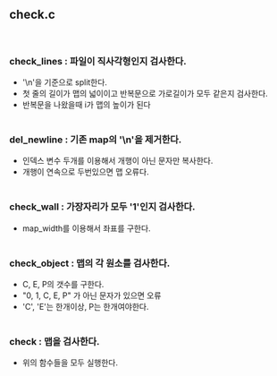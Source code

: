 
## check.c

<br>

### check_lines : 파일이 직사각형인지 검사한다.
- '\n'을 기준으로 split한다.
- 첫 줄의 길이가 맵의 넓이이고 반복문으로 가로길이가 모두 같은지 검사한다.
- 반복문을 나왔을때 i가 맵의 높이가 된다
<br><br>

### del_newline : 기존 map의 '\n'을 제거한다.
- 인덱스 변수 두개를 이용해서 개행이 아닌 문자만 복사한다.
- 개행이 연속으로 두번있으면 맵 오류다.
<br><br>

### check_wall : 가장자리가 모두 '1'인지 검사한다.
- map_width를 이용해서 좌표를 구한다.
<br><br>

### check_object : 맵의 각 원소를 검사한다.
- C, E, P의 갯수를 구한다.
- "0, 1, C, E, P" 가 아닌 문자가 있으면 오류
- 'C', 'E'는 한개이상, P는 한개여야한다.
<br><br>

### check : 맵을 검사한다.
- 위의 함수들을 모두 실행한다.
<br><br>

